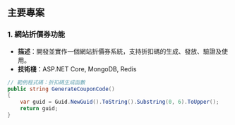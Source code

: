 ## 主要專案

### 1. 網站折價券功能
- **描述**：開發並實作一個網站折價券系統，支持折扣碼的生成、發放、驗證及使用。
- **技術棧**：ASP.NET Core, MongoDB, Redis

```csharp
// 範例程式碼：折扣碼生成函數
public string GenerateCouponCode()
{
    var guid = Guid.NewGuid().ToString().Substring(0, 6).ToUpper();
    return guid;
}